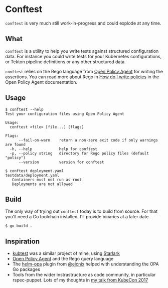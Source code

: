 # Conftest

`conftest` is very much still work-in-progress and could explode at any time.

## What

`conftest` is a utility to help you write tests against structured configuration data. For instance you could
write tests for your Kubernetes configurations, or Tekton pipeline definitions or any other structured data.

`conftest` relies on the Rego language from [Open Policy Agent](https://www.openpolicyagent.org/) for writing
the assertions. You can read more about Rego in [How do I write policies](https://www.openpolicyagent.org/docs/how-do-i-write-policies.html)
in the Open Policy Agent documentation.

## Usage

```console
$ conftest --help
Test your configuration files using Open Policy Agent

Usage:
  conftest <file> [file...] [flags]

Flags:
      --fail-on-warn    return a non-zero exit code if only warnings are found
  -h, --help            help for conftest
  -p, --policy string   directory for Rego policy files (default "policy")
      --version         version for conftest
```

```console
$ conftest deployment.yaml
testdata/deployment.yaml
   Containers must not run as root
   Deployments are not allowed
```

## Build

The only way of trying out `conftest` today is to build from source. For that you'll need
a Go toolchain installed. I'll provide binaries at a later date.

```console
$ go build .
```


## Inspiration

* [kubtest](https://github.com/garethr/kubetest) was a similar project of mine, using [Starlark](https://docs.bazel.build/versions/master/skylark/language.html)
* [Open Policy Agent](https://www.openpolicyagent.org/) and the Rego query language
* The [helm-opa](https://github.com/eicnix/helm-opa) plugin from [@eicnix](https://github.com/eicnix/) helped with understanding the OPA Go packages
* Tools from the wider instrastructure as code community, in particular rspec-puppet. Lots of my thoughts in [my talk from KubeCon 2017](https://speakerdeck.com/garethr/developer-tooling-for-kubernetes-configurations)
